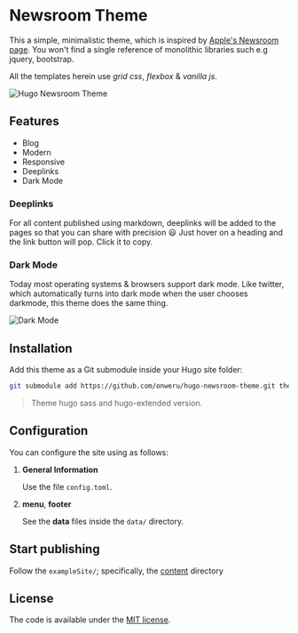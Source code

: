 # Newsroom Theme

This a simple, minimalistic theme, which is inspired by [Apple's Newsroom page](https://www.apple.com/newsroom/). You won't find a single reference of monolithic libraries such e.g jquery, bootstrap.

All the templates herein use *grid css*, *flexbox* & *vanilla js*.

![Hugo Newsroom Theme](https://github.com/onweru/hugo-newsroom-theme/blob/master/images/screenshot.png)

## Features

* Blog
* Modern
* Responsive
* Deeplinks
* Dark Mode

### Deeplinks

For all content published using markdown, deeplinks will be added to the pages so that you can share with precision :smiley: Just   hover on a heading and the link button will pop. Click it to copy.

### Dark Mode

Today most operating systems & browsers support dark mode. Like twitter, which automatically turns into dark mode when the user chooses darkmode, this theme does the same thing.

![Dark Mode](https://github.com/onweru/hugo-newsroom-theme/blob/master/images/screenshot-dark.png)

## Installation

Add this theme as a Git submodule inside your Hugo site folder:

```bash
git submodule add https://github.com/onweru/hugo-newsroom-theme.git themes/hugo-newsroom-theme
```

> Theme hugo sass and hugo-extended version.

## Configuration

You can configure the site using as follows:

1. **General Information**

    Use the file `config.toml`.

2. **menu**, **footer**

    See the **data** files inside the `data/` directory.

## Start publishing

Follow the `exampleSite/`; specifically, the [content](https://github.com/onweru/hugo-newsroom-theme/tree/master/exampleSite/content/post) directory

## License

The code is available under the [MIT license](https://github.com/onweru/hugo-newsroom-theme/blob/master/LICENSE.md).
